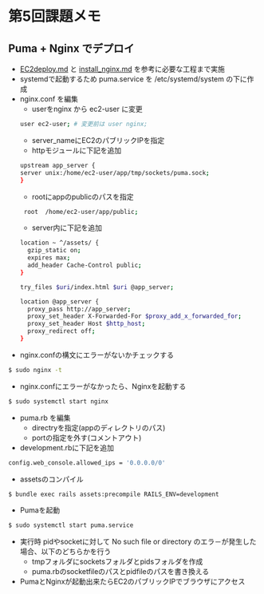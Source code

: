 # 第5回課題メモ
## Puma + Nginx でデプロイ
- [EC2deploy.md](/memo/EC2deploy.md) と [install_nginx.md](/memo/install_nginx.md) を参考に必要な工程まで実施
- systemdで起動するため puma.service を /etc/systemd/system の下に作成
- nginx.conf を編集
  - userをnginx から ec2-user に変更
  ```sh
  user ec2-user; # 変更前は user nginx;
  ```
  - server_nameにEC2のパブリックIPを指定
  - httpモジュールに下記を追加
  ```sh
  upstream app_server {
  server unix:/home/ec2-user/app/tmp/sockets/puma.sock;
  }
  ```
  - rootにappのpublicのパスを指定
  ```sh
   root  /home/ec2-user/app/public;
  ```
  - server内に下記を追加
  ```sh
  location ~ ^/assets/ {
    gzip_static on;
    expires max;
    add_header Cache-Control public;
  }

  try_files $uri/index.html $uri @app_server;

  location @app_server {
    proxy_pass http://app_server;
    proxy_set_header X-Forwarded-For $proxy_add_x_forwarded_for;
    proxy_set_header Host $http_host;
    proxy_redirect off;
  }
  ```
- nginx.confの構文にエラーがないかチェックする
```sh
$ sudo nginx -t
```
- nginx.confにエラーがなかったら、Nginxを起動する
```sh
$ sudo systemctl start nginx
```
- puma.rb を編集
  - directryを指定(appのディレクトリのパス)
  - portの指定を外す(コメントアウト)
- development.rbに下記を追加
```sh
config.web_console.allowed_ips = '0.0.0.0/0'
```
- assetsのコンパイル
```sh
$ bundle exec rails assets:precompile RAILS_ENV=development
```
- Pumaを起動
```sh
$ sudo systemctl start puma.service
```
- 実行時 pidやsocketに対して No such file or directory のエラ－が発生した場合、以下のどちらかを行う
  - tmpフォルダにsocketsフォルダとpidsフォルダを作成
  - puma.rbのsocketfileのパスとpidfileのパスを書き換える
- PumaとNginxが起動出来たらEC2のパブリックIPでブラウザにアクセス